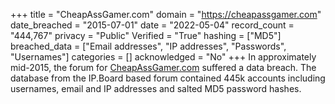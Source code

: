 +++
title = "CheapAssGamer.com"
domain = "https://cheapassgamer.com"
date_breached = "2015-07-01"
date = "2022-05-04"
record_count = "444,767"
privacy = "Public"
Verified = "True"
hashing = ["MD5"]
breached_data = ["Email addresses", "IP addresses", "Passwords", "Usernames"]
categories = []
acknowledged = "No"
+++
In approximately mid-2015, the forum for <a href="https://www.cheapassgamer.com" target="_blank" rel="noopener">CheapAssGamer.com</a> suffered a data breach. The database from the IP.Board based forum contained 445k accounts including usernames, email and IP addresses and salted MD5 password hashes.
